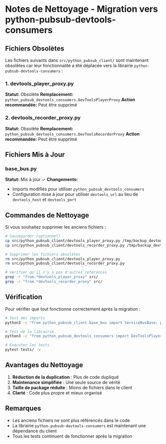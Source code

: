# Notes de Nettoyage - Migration vers python-pubsub-devtools-consumers

## Fichiers Obsolètes

Les fichiers suivants dans `src/python_pubsub_client/` sont maintenant obsolètes car leur fonctionnalité a été déplacée vers la librairie `python-pubsub-devtools-consumers` :

### 1. devtools_player_proxy.py
**Statut:** Obsolète
**Remplacement:** `python_pubsub_devtools_consumers.DevToolsPlayerProxy`
**Action recommandée:** Peut être supprimé

### 2. devtools_recorder_proxy.py
**Statut:** Obsolète
**Remplacement:** `python_pubsub_devtools_consumers.DevToolsRecorderProxy`
**Action recommandée:** Peut être supprimé

## Fichiers Mis à Jour

### base_bus.py
**Statut:** Mis à jour ✓
**Changements:**
- Imports modifiés pour utiliser `python_pubsub_devtools_consumers`
- Configuration mise à jour pour utiliser `devtools_url` au lieu de `devtools_host` et `devtools_port`

## Commandes de Nettoyage

Si vous souhaitez supprimer les anciens fichiers :

```bash
# Sauvegarder (optionnel)
cp src/python_pubsub_client/devtools_player_proxy.py /tmp/backup_devtools_player_proxy.py
cp src/python_pubsub_client/devtools_recorder_proxy.py /tmp/backup_devtools_recorder_proxy.py

# Supprimer les fichiers obsolètes
rm src/python_pubsub_client/devtools_player_proxy.py
rm src/python_pubsub_client/devtools_recorder_proxy.py

# Vérifier qu'il n'y a pas d'autres références
grep -r "from.*devtools_player_proxy" src/
grep -r "from.*devtools_recorder_proxy" src/
```

## Vérification

Pour vérifier que tout fonctionne correctement après la migration :

```bash
# Test des imports
python3 -c "from python_pubsub_client.base_bus import ServiceBusBase; print('✓ OK')"

# Test de la librairie
python3 -c "from python_pubsub_devtools_consumers import DevToolsPlayerProxy, DevToolsRecorderProxy; print('✓ OK')"

# Exécuter les tests
pytest tests/ -v
```

## Avantages du Nettoyage

1. **Réduction de la duplication** : Plus de code dupliqué
2. **Maintenance simplifiée** : Une seule source de vérité
3. **Taille de package réduite** : Moins de fichiers dans le client
4. **Clarté** : Code plus propre et mieux organisé

## Remarques

- Les anciens fichiers ne sont plus référencés dans le code
- La librairie `python-pubsub-devtools-consumers` est maintenant une dépendance du client
- Tous les tests continuent de fonctionner après la migration
